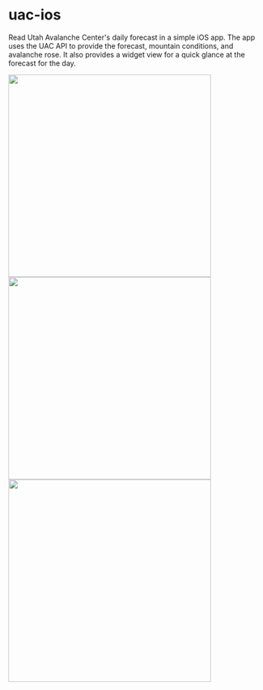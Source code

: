 # uac-ios

Read Utah Avalanche Center's daily forecast in a simple iOS app. The app uses the UAC API to provide the forecast, mountain conditions, and avalanche rose. It also provides a widget view for a quick glance at the forecast for the day.

<p float="left">
  <img src="https://github.com/user-attachments/assets/c3fb7ae3-8910-4c4c-8573-5d2b6ce60c26" width="400" />
  <img src="https://github.com/user-attachments/assets/771962fd-8042-4d74-b9fe-b28ad9f2bef5" width="400" />
  <img src="https://github.com/user-attachments/assets/ba1cad64-5138-4a73-b6a9-c27c8b10b9cb" width="400" />
</p>
